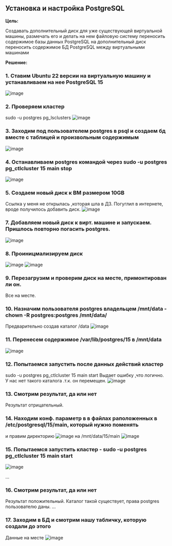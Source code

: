 ## Установка и настройка PostgreSQL

**Цель:**

  Cоздавать дополнительный диск для уже существующей виртуальной машины, размечать его и делать на нем файловую систему
переносить содержимое базы данных PostgreSQL на дополнительный диск
переносить содержимое БД PostgreSQL между виртуальными машинами

**Решение:**

### 1. Ставим Ubuntu 22 версии на виртуальную машину и устанавливаем на нее PostgreSQL 15
![image](https://github.com/13-rus/Otus/assets/120638894/f639cbcc-b007-4a07-8f71-427fe3a2c312)

### 2. Проверяем кластер
sudo -u postgres pg_lsclusters
![image](https://github.com/13-rus/Otus/assets/120638894/045b88fa-2916-4095-b90f-ea50f8563e29)

### 3. Заходим под пользователем postgres в psql и создаем бд вместе с  таблицей и произвольным содержимым
![image](https://github.com/13-rus/Otus/assets/120638894/debe5912-a446-4b13-9fc6-831ee9abcf46)

### 4. Останавливаем postgres командой через sudo -u postgres pg_ctlcluster 15 main stop
![image](https://github.com/13-rus/Otus/assets/120638894/e0376b90-2b5e-40a4-a8c3-ebaa107e0210)

### 5. Создаем новый диск к ВМ размером 10GB
Ссылка у меня не открылась ,которая шла в ДЗ. Погуглил в интернете, вроде получилось добавить диск.
![image](https://github.com/13-rus/Otus/assets/120638894/2a62d425-5725-4ad0-bd0f-1ffcb835f8b7)

### 7. Добавляем новый диск к вирт. машине и запускаем. Пришлось повторно погасить postgres.
![image](https://github.com/13-rus/Otus/assets/120638894/d2de0ac0-9d03-468f-b22e-e53a9a118633)

### 8. Проиницмализируем диск
![image](https://github.com/13-rus/Otus/assets/120638894/065690a7-d522-49c1-b213-884c7ad2f833)
![image](https://github.com/13-rus/Otus/assets/120638894/c2b63603-df0b-47dd-a0a7-5afcdc383937)


### 9. Перезагрузим и проверим диск на месте, примонтирован ли он.
Все на месте.

### 10. Назначим пользователя postgres владельцем /mnt/data - chown -R postgres:postgres /mnt/data/
Предварительно создав каталог /data
![image](https://github.com/13-rus/Otus/assets/120638894/79432f24-9324-48ab-b60c-0badaeefbd3c)

### 11. Перенесем содержимое /var/lib/postgres/15 в /mnt/data
![image](https://github.com/13-rus/Otus/assets/120638894/91ce7806-3c60-42ab-ad75-e8472c6c43df)

### 12. Попытаемся запустить после данных действий кластер
 sudo -u postgres pg_ctlcluster 15 main start
Выдает ошибку ,что логично. У нас нет такого каталога .т.к. он перемещен.
![image](https://github.com/13-rus/Otus/assets/120638894/1f9ed35c-49cb-428c-8c99-7d9bd40c49ec)

### 13. Смотрим результат, да или нет
Результат отрицательный.

### 14. Находим конф. параметр в в файлах раположенных в /etc/postgresql/15/main, который нужно поменять
 и правим директорию
  ![image](https://github.com/13-rus/Otus/assets/120638894/d7bcb0c0-0cd1-4734-9a6c-364d56ff1381)
на /mnt/data/15/main
![image](https://github.com/13-rus/Otus/assets/120638894/01d2ea60-7a62-4eb2-b36b-04836206c1fd)

### 15. Попытаемся запустить кластер - sudo -u postgres pg_ctlcluster 15 main start
![image](https://github.com/13-rus/Otus/assets/120638894/2ea8e5c4-7466-4eea-ae5f-72ee53f42818)

...
### 16. Смотрим результат, да или нет
Результат положительный. Каталог такой существует, права postgres пользователю даны.
...
### 17. Заходим в БД и смотрим нашу табличку, которую создали до этого
Данные на месте
![image](https://github.com/13-rus/Otus/assets/120638894/6326405b-37ad-4dbd-b008-166d4b910937)
